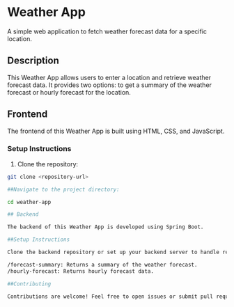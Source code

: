 # Weather App

A simple web application to fetch weather forecast data for a specific location.

## Description

This Weather App allows users to enter a location and retrieve weather forecast data. It provides two options: to get a summary of the weather forecast or hourly forecast for the location.

## Frontend

The frontend of this Weather App is built using HTML, CSS, and JavaScript.

### Setup Instructions

1. Clone the repository:

```bash
git clone <repository-url>

##Navigate to the project directory:

cd weather-app

## Backend

The backend of this Weather App is developed using Spring Boot.

##Setup Instructions

Clone the backend repository or set up your backend server to handle requests to the following endpoints:

/forecast-summary: Returns a summary of the weather forecast.
/hourly-forecast: Returns hourly forecast data.

##Contributing

Contributions are welcome! Feel free to open issues or submit pull requests.

